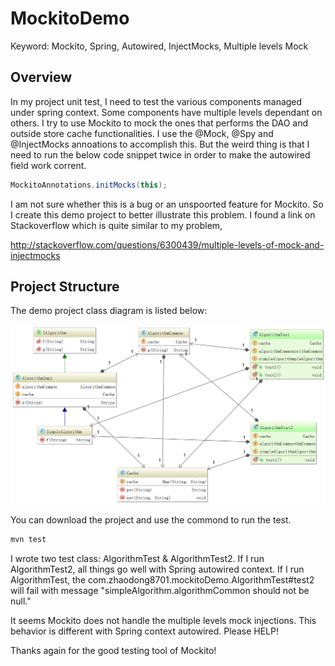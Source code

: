 MockitoDemo
===========

Keyword: Mockito, Spring, Autowired, InjectMocks, Multiple levels Mock

Overview
----
In my project unit test, I need to test the various components managed under spring context. Some components have multiple levels dependant on others. I try to use Mockito to mock the ones that performs the DAO and outside store cache functionalities. I use the @Mock, @Spy and @InjectMocks annoations to accomplish this. But the weird thing is that I need to run the below code snippet twice in order to make the autowired field work corrent. 
```java
MockitoAnnotations.initMocks(this);
```
I am not sure whether this is a bug or an unspoorted feature for Mockito. So I create this demo project to better illustrate this problem. I found a link on Stackoverflow which is quite similar to my problem,

http://stackoverflow.com/questions/6300439/multiple-levels-of-mock-and-injectmocks

Project Structure
--
The demo project class diagram is listed below:

![class_diagram.png](doc/class_diagram.png) 

You can download the project and use the commond to run the test.
```sh
mvn test
```
I wrote two test class: AlgorithmTest & AlgorithmTest2. If I run AlgorithmTest2, all things go well with Spring autowired context. If I run AlgorithmTest, the com.zhaodong8701.mockitoDemo.AlgorithmTest#test2 will fail with message "simpleAlgorithm.algorithmCommon should not be null."

It seems Mockito does not handle the multiple levels mock injections. This behavior is different with Spring context autowired. Please HELP!

Thanks again for the good testing tool of Mockito!
